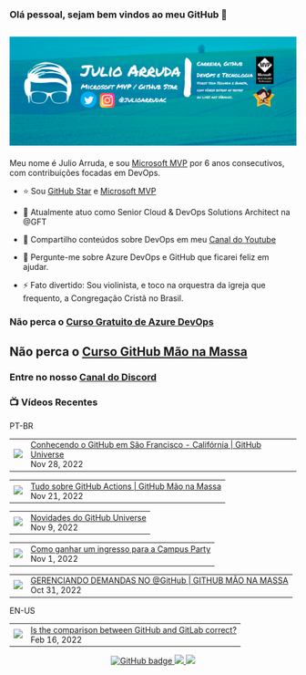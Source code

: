 ### Olá pessoal, sejam bem vindos ao meu GitHub 👋

## [![Julio Arruda Header](https://raw.githubusercontent.com/julioarruda/julioarruda/master/fundo%20github.png)](https://youtube.com/user/julioarrudac)
Meu nome é Julio Arruda, e sou [Microsoft MVP](https://mvp.microsoft.com/pt-br/PublicProfile/5002557?fullName=Julio%20%20Arruda) por 6 anos consecutivos, com contribuições focadas em DevOps.


- ⭐ Sou [GitHub Star](https://stars.github.com/profiles/julioarruda) e [Microsoft MVP](https://mvp.microsoft.com/pt-br/PublicProfile/5002557?fullName=Julio%20%20Arruda)

- 🔭 Atualmente atuo como Senior Cloud & DevOps Solutions Architect na @GFT

- 👯 Compartilho conteúdos sobre DevOps em meu [Canal do Youtube](https://youtube.com/user/julioarrudac)

- 💬 Pergunte-me sobre Azure DevOps e GitHub que ficarei feliz em ajudar.

- ⚡ Fato divertido: Sou violinista, e toco na orquestra da igreja que frequento, a Congregação Cristã no Brasil.





### Não perca o [Curso Gratuito de Azure DevOps](https://github.com/julioarruda/Curso-Azure-DevOps)

## Não perca o [Curso GitHub Mão na Massa](https://github.com/github-mao-na-massa/curso-github-mao-na-massa)

### Entre no nosso [Canal do Discord](https://discord.gg/HAr9WFYkpB)


### 📺 Vídeos Recentes

PT-BR

<!-- YOUTUBE:START --><table><tr><td><a href="https://www.youtube.com/watch?v=COGuIxyQV74"><img width="140px" src="https://i.ytimg.com/vi/COGuIxyQV74/mqdefault.jpg"></a></td>
<td><a href="https://www.youtube.com/watch?v=COGuIxyQV74">Conhecendo o GitHub em São Francisco - Califórnia | GitHub Universe</a><br/>Nov 28, 2022</td></tr></table>
<table><tr><td><a href="https://www.youtube.com/watch?v=lcuobWOP40Y"><img width="140px" src="https://i.ytimg.com/vi/lcuobWOP40Y/mqdefault.jpg"></a></td>
<td><a href="https://www.youtube.com/watch?v=lcuobWOP40Y">Tudo sobre GitHub Actions | GitHub Mão na Massa</a><br/>Nov 21, 2022</td></tr></table>
<table><tr><td><a href="https://www.youtube.com/watch?v=cdt69anc1sU"><img width="140px" src="https://i.ytimg.com/vi/cdt69anc1sU/mqdefault.jpg"></a></td>
<td><a href="https://www.youtube.com/watch?v=cdt69anc1sU">Novidades do GitHub Universe</a><br/>Nov 9, 2022</td></tr></table>
<table><tr><td><a href="https://www.youtube.com/watch?v=V5V5Sb_T03Y"><img width="140px" src="https://i.ytimg.com/vi/V5V5Sb_T03Y/mqdefault.jpg"></a></td>
<td><a href="https://www.youtube.com/watch?v=V5V5Sb_T03Y">Como ganhar um ingresso para a Campus Party</a><br/>Nov 1, 2022</td></tr></table>
<table><tr><td><a href="https://www.youtube.com/watch?v=KR6A8iEorHk"><img width="140px" src="https://i.ytimg.com/vi/KR6A8iEorHk/mqdefault.jpg"></a></td>
<td><a href="https://www.youtube.com/watch?v=KR6A8iEorHk">GERENCIANDO DEMANDAS NO @GitHub  | GITHUB MÃO NA MASSA</a><br/>Oct 31, 2022</td></tr></table>
<!-- YOUTUBE:END -->

EN-US
<!-- YOUTUBEEN:START --><table><tr><td><a href="https://www.youtube.com/watch?v=wHo1ftsyzNE"><img width="140px" src="https://i.ytimg.com/vi/wHo1ftsyzNE/mqdefault.jpg"></a></td>
<td><a href="https://www.youtube.com/watch?v=wHo1ftsyzNE">Is the comparison between GitHub and GitLab correct?</a><br/>Feb 16, 2022</td></tr></table>
<!-- YOUTUBEEN:END -->



<p align="center">
  <a href="https://github.com/julioarruda?tab=followers">
    <img src="https://img.shields.io/github/followers/julioarruda?label=Followers&logo=GitHub&style=for-the-badge" alt="GitHub badge" />
  </a>
  <a href="http://twitter.com/julioarrudac">
    <img src="https://img.shields.io/twitter/follow/julioarrudac?label=Twitter&logo=twitter&style=for-the-badge" />
  </a>
  <a href="http://youtube.com/c/julioarruda?sub_confirmation=1">
    <img src="https://img.shields.io/youtube/views/4BYlkYtHNus?label=YouTube&logo=YouTube&style=for-the-badge" />
  </a>
</p>

<!--
**julioarruda/julioarruda** is a ✨ _special_ ✨ repository because its `README.md` (this file) appears on your GitHub profile.

Here are some ideas to get you started:

- 🔭 I’m currently working on ...
- 🌱 I’m currently learning ...
- 👯 I’m looking to collaborate on ...
- 🤔 I’m looking for help with ...
- 💬 Ask me about ...
- 📫 How to reach me: ...
- 😄 Pronouns: ...
- ⚡ Fun fact: ...
-->
